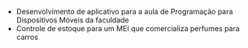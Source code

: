 - Desenvolvimento de aplicativo para a aula de Programação para Dispositivos Móveis da faculdade
- Controle de estoque para um MEI que comercializa perfumes para carros
